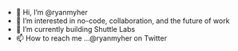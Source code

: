 - 👋 Hi, I’m @ryanmyher
- 👀 I’m interested in no-code, collaboration, and the future of work
- 🌱 I’m currently building Shuttle Labs
- 📫 How to reach me ...@ryanmyher on Twitter
